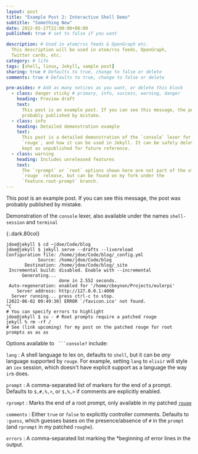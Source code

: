 ```yaml
---
layout: post
title: "Example Post 2: Interactive Shell Demo"
subtitle: "Something New"
date: 2022-05-27T22:00:00+00:00
published: true # set to false if you want

description: # Used in atom/rss feeds & OpenGraph etc.
  This description will be used in atom/rss feeds, OpenGraph,
  Twitter cards, etc.
category: # life
tags: [shell, linux, Jekyll, sample post]
sharing: true # Defaults to true, change to false or delete
comments: true # Defaults to true, change to false or delete

pre-asides: # Add as many notices as you want, or delete this block
  - class: danger sticky # primary, info, success, warning, danger
    heading: Preview draft
    text:
      This post is an example post. If you can see this message, the post was
      probably published by mistake.
  - class: info
    heading: Detailed demonstration example
    text:
      This post is a detailed demonstration of the `console` lexer for 
      `rouge`, and how it can be used in Jekyll. It can be safely deleted, or 
      kept as unpublished for future reference.
  - class: warning
    heading: Includes unreleased features
    text:
      The `rprompt` or `root` options shown here are not part of the official 
      `rouge` release, but can be found on my fork under the
      `feature.root-prompt` branch. 
---
```


This post is an example post. If you can see this message, the post was
probably published by mistake.

Demonstration of the `console` lexer, also available under the names `shell-session` and `terminal`

{:.dark.80col}
```console?lang=shell&error=[2022&comments=true&rprompt=%
jdoe@jekyll $ cd ~jdoe/Code/blog
jdoe@jekyll $ jekyll serve --drafts --livereload
Configuration file: /home/jdoe/Code/blog/_config.yml
            Source: /home/jdoe/Code/blog
       Destination: /home/jdoe/Code/blog/_site
 Incremental build: disabled. Enable with --incremental
      Generating...
                    done in 2.552 seconds.
 Auto-regeneration: enabled for '/home/cbeynon/Projects/eulerpi'
    Server address: http://127.0.0.1:4000
  Server running... press ctrl-c to stop.
[2022-06-02 09:49:30] ERROR `/favicon.ico' not found.
^C
# You can specify errors to highlight
jdoe@jekyll $ su - # Root prompts require a patched rouge
jekyll % rm -rf /
# See (link upcoming) for my post on the patched rouge for root prompts as as as
```

Options available to ```` ```console?```` include:

`lang`
: A shell language to lex on, defaults to `shell`, but it can be *any*
  language supported by `rouge`. For example, setting `lang` to `elixir`
  will style an `iex` session, which doesn't have explicit support as a
  language the way `irb` does.

`prompt`
: A comma-separated list of markers for the end of a prompt.
  Defaults to `$,#,%,>`, or `$,%,>` if comments are explicitly enabled.

`rprompt`
: Marks the end of a root prompt, only available in my patched
  [`rouge`](https://github.com/etothepiipower/rouge)

`comments`
: Either `true` or `false` to explicitly controller comments.
  Defaults to `:guess`, which guesses bases on the presence/absence of `#`
  in the `prompt` (and `rprompt` in my patched `roughe`).

`errors`
: A comma-separated list marking the *beginning of error lines in the output.
